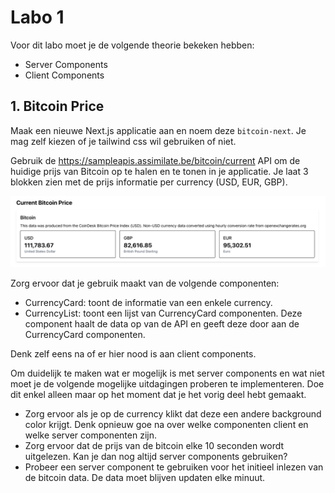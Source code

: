 # Labo 1

Voor dit labo moet je de volgende theorie bekeken hebben:
- Server Components
- Client Components

## 1. Bitcoin Price

Maak een nieuwe Next.js applicatie aan en noem deze `bitcoin-next`. Je mag zelf kiezen of je tailwind css wil gebruiken of niet.

Gebruik de https://sampleapis.assimilate.be/bitcoin/current API om de huidige prijs van Bitcoin op te halen en te tonen in je applicatie. Je laat 3 blokken zien met de prijs informatie per currency (USD, EUR, GBP).

![Bitcoin price](bitcoin.png)

Zorg ervoor dat je gebruik maakt van de volgende componenten:
- CurrencyCard: toont de informatie van een enkele currency. 
- CurrencyList: toont een lijst van CurrencyCard componenten. Deze component haalt de data op van de API en geeft deze door aan de CurrencyCard componenten.

Denk zelf eens na of er hier nood is aan client components.

Om duidelijk te maken wat er mogelijk is met server components en wat niet moet je de volgende mogelijke uitdagingen proberen te implementeren. Doe dit enkel alleen maar op het moment dat je het vorig deel hebt gemaakt.
- Zorg ervoor als je op de currency klikt dat deze een andere background color krijgt. Denk opnieuw goe na over welke componenten client en welke server componenten zijn.
- Zorg ervoor dat de prijs van de bitcoin elke 10 seconden wordt uitgelezen. Kan je dan nog altijd server components gebruiken? 
- Probeer een server component te gebruiken voor het initieel inlezen van de bitcoin data. De data moet blijven updaten elke minuut.
